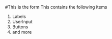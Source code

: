 #This is the form 
This contains the following items 
1. Labels 
2. UserInput 
3. Buttons 
4. and more 